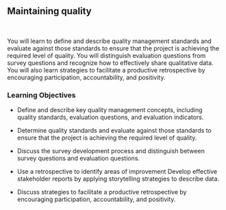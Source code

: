 ## Maintaining quality

<br>

You will learn to define and describe quality management standards and evaluate against those standards to ensure that the project is achieving the required level of quality. You will distinguish evaluation questions from survey questions and recognize how to effectively share qualitative data. You will also learn strategies to facilitate a productive retrospective by encouraging participation, accountability, and positivity.

### Learning Objectives

- Define and describe key quality management concepts, including quality standards, evaluation questions, and evaluation indicators.

- Determine quality standards and evaluate against those standards to ensure that the project is achieving the required level of quality.

- Discuss the survey development process and distinguish between survey questions and evaluation questions.

- Use a retrospective to identify areas of improvement
Develop effective stakeholder reports by applying storytelling strategies to describe data.

- Discuss strategies to facilitate a productive retrospective by encouraging participation, accountability, and positivity.